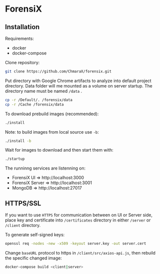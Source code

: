 # ForensiX

## Installation

Requirements:

- docker
- docker-compose

Clone repository:

```bash
git clone https://github.com/ChmaraX/forensix.git
```

Put directory with Google Chrome artifacts to analyze into default project directory. Data folder will me mounted as a volume on server startup. The directory name must be named `/data` .

```bash
cp -r /Default/. /forensix/data
cp -r /Cache /forensix/data
```

To download prebuild images (recommended):

```bash
./install
```

Note: to build images from local source use `-b`:

```bash
./install -b
```

Wait for images to download and then start them with:

```bash
./startup
```

The runninng services are listenning on:

- ForensiX UI => http://localhost:3000
- ForensiX Server => http://localhost:3001
- MongoDB => http://localhost:27017

## HTTPS/SSL

If you want to use `HTTPS` for communication between on UI or Server side, place key and certificate into `/certificates` directory in either `/server` or `/client` directory.

To generate self-signed keys:

```bash
openssl req -nodes -new -x509 -keyout server.key -out server.cert
```

Change `baseURL` protocol to https in `/client/src/axios-api.js`,
then rebuild the specific changed image:

```bash
docker-compose build <client|server>
```
